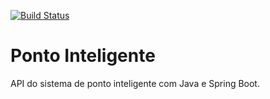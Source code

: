 [![Build Status](https://travis-ci.org/niccolascosta/udemy-springboot-ponto-eletronico.svg?branch=master)](https://travis-ci.org/niccolascosta/udemy-springboot-ponto-eletronico)
# Ponto Inteligente
API do sistema de ponto inteligente com Java e Spring Boot.